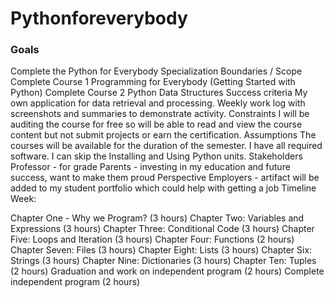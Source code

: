 # Pythonforeverybody
### Goals
Complete the Python for Everybody Specialization
Boundaries / Scope
Complete Course 1 Programming for Everybody (Getting Started with Python) 
Complete Course 2 Python Data Structures
Success criteria
My own application for data retrieval and processing.
Weekly work log with screenshots and summaries to demonstrate activity.
Constraints
I will be auditing the course for free so will be able to read and view the course content but not submit projects or earn the certification.
Assumptions
The courses will be available for the duration of the semester.
I have all required software.
I can skip the Installing and Using Python units.
Stakeholders
Professor - for grade
Parents - investing in my education and future success, want to make them proud
Perspective Employers - artifact will be added to my student portfolio which could help with getting a job
Timeline
Week: 

Chapter One - Why we Program? (3 hours)
Chapter Two: Variables and Expressions (3 hours)
Chapter Three: Conditional Code (3 hours)
Chapter Five: Loops and Iteration (3 hours)
Chapter Four: Functions (2 hours)
Chapter Seven: Files (3 hours)
Chapter Eight: Lists (3 hours)
Chapter Six: Strings (3 hours)
Chapter Nine: Dictionaries (3 hours)
Chapter Ten: Tuples (2 hours)
Graduation and work on independent program (2 hours)
Complete independent program (2 hours)
